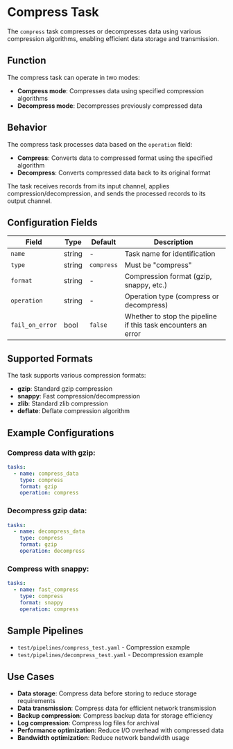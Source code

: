 # Compress Task

The `compress` task compresses or decompresses data using various compression algorithms, enabling efficient data storage and transmission.

## Function

The compress task can operate in two modes:
- **Compress mode**: Compresses data using specified compression algorithms
- **Decompress mode**: Decompresses previously compressed data

## Behavior

The compress task processes data based on the `operation` field:
- **Compress**: Converts data to compressed format using the specified algorithm
- **Decompress**: Converts compressed data back to its original format

The task receives records from its input channel, applies compression/decompression, and sends the processed records to its output channel.

## Configuration Fields

| Field | Type | Default | Description |
|-------|------|---------|-------------|
| `name` | string | - | Task name for identification |
| `type` | string | `compress` | Must be "compress" |
| `format` | string | - | Compression format (gzip, snappy, etc.) |
| `operation` | string | - | Operation type (compress or decompress) |
| `fail_on_error` | bool | `false` | Whether to stop the pipeline if this task encounters an error |

## Supported Formats

The task supports various compression formats:
- **gzip**: Standard gzip compression
- **snappy**: Fast compression/decompression
- **zlib**: Standard zlib compression
- **deflate**: Deflate compression algorithm

## Example Configurations

### Compress data with gzip:
```yaml
tasks:
  - name: compress_data
    type: compress
    format: gzip
    operation: compress
```

### Decompress gzip data:
```yaml
tasks:
  - name: decompress_data
    type: compress
    format: gzip
    operation: decompress
```

### Compress with snappy:
```yaml
tasks:
  - name: fast_compress
    type: compress
    format: snappy
    operation: compress
```

## Sample Pipelines

- `test/pipelines/compress_test.yaml` - Compression example
- `test/pipelines/decompress_test.yaml` - Decompression example

## Use Cases

- **Data storage**: Compress data before storing to reduce storage requirements
- **Data transmission**: Compress data for efficient network transmission
- **Backup compression**: Compress backup data for storage efficiency
- **Log compression**: Compress log files for archival
- **Performance optimization**: Reduce I/O overhead with compressed data
- **Bandwidth optimization**: Reduce network bandwidth usage